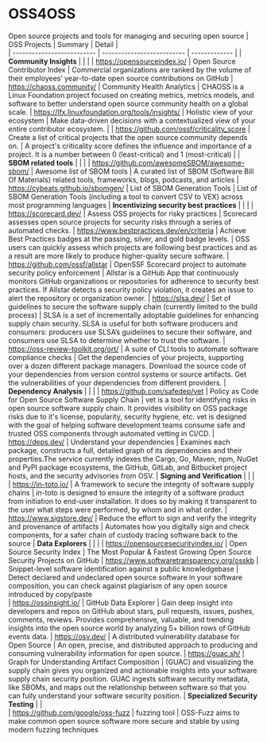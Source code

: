 # OSS4OSS
Open source projects and tools for managing and securing open source
| OSS Projects                        | Summary                       | Detail |  
| --------------------------          | --------------------------    | ------------- |
| **Community Insights**                  |                               |               | 
| https://opensourceindex.io/         | Open Source Contributor Index | Commercial organizations are ranked by the volume of their employees’ year-to-date open source contributions on GitHub
| https://chaoss.community/           | Community Health Analytics    | CHAOSS is a Linux Foundation project focused on creating metrics, metrics models, and software to better understand open source community health on a global scale.
| https://lfx.linuxfoundation.org/tools/insights/ | Holistic view of your ecosystem | Make data-driven decisions with a contextualized view of your entire contributor ecosystem. |
| https://github.com/ossf/criticality_score | Create a list of critical projects that the open source community depends on. | A project's criticality score defines the influence and importance of a project. It is a number between 0 (least-critical) and 1 (most-critical) |
| **SBOM related tools**                            |                               |               |
| https://github.com/awesomeSBOM/awesome-sbom/ | Awesome list of SBOM tools | A curated list of SBOM (Software Bill Of Materials) related tools, frameworks, blogs, podcasts, and articles 
| https://cybeats.github.io/sbomgen/ | List of SBOM Generation Tools | List of SBOM Generation Tools (including a tool to convert CSV to VEX) across most programming languages
| **Incentivizing security best practices**  |                               |               |
| https://scorecard.dev/ | Assess OSS projects for risky practices | Scorecard assesses open source projects for security risks through a series of automated checks.
| https://www.bestpractices.dev/en/criteria | Achieve Best Practices badges at the passing, silver, and gold badge levels. | OSS users can quickly assess which projects are following best practices and as a result are more likely to produce higher-quality secure software.
| https://github.com/ossf/allstar | OpenSSF Scorecard project to automate security policy enforcement | Allstar is a GitHub App that continuously monitors GitHub organizations or repositories for adherence to security best practices. If Allstar detects a security policy violation, it creates an issue to alert the repository or organization owner.
| https://slsa.dev/ | Set of guidelines to secure the software supply chain (currently limited to the build process) | SLSA is a set of incrementally adoptable guidelines for enhancing supply chain security. SLSA is useful for both software producers and consumers: producers use SLSA’s guidelines to secure their software, and consumers use SLSA to determine whether to trust the software.
| https://oss-review-toolkit.org/ort/ | A suite of CLI tools to automate software compliance checks | Get the dependencies of your projects, supporting over a dozen different package managers. Download the source code of your dependencies from version control systems or source artifacts. Get the vulnerabilities of your dependencies from different providers.
| **Dependency Analysis**                 |                               |               |
| https://github.com/safedep/vet | Policy as Code for Open Source Software Supply Chain | vet is a tool for identifying risks in open source software supply chain. It provides visibility on OSS package risks due to it's license, popularity, security hygiene, etc. vet is designed with the goal of helping software development teams consume safe and trusted OSS components through automated vetting in CI/CD. 
| https://deps.dev/                   | Understand your dependencies  | Examines each package, constructs a full, detailed graph of its dependencies and their properties.The service currently indexes the Cargo, Go, Maven, npm, NuGet and PyPI package ecosystems, the GitHub, GitLab, and Bitbucket project hosts, and the security advisories from OSV. 
| **Signing and Verification**                            |                               |               |
| https://in-toto.io/                 | A framework to secure the integrity of software supply chains | in-toto is designed to ensure the integrity of a software product from initiation to end-user installation. It does so by making it transparent to the user what steps were performed, by whom and in what order. 
| https://www.sigstore.dev/ | Reduce the effort to sign and verify the integrity and provenance of artifacts | Automates how you digitally sign and check components, for a safer chain of custody tracing software back to the source
| **Data Explorers**                            |                               |               |
| https://opensourcesecurityindex.io/ | Open Source Security Index    | The Most Popular & Fastest Growing Open Source Security Projects on GitHub
| https://www.softwaretransparency.org/osskb | Snippet-level software identification against a public knowledgebase | Detect declared and undeclared open source software in your software composition, you can check against plagiarism of any open source introduced by copy/paste     
| https://ossinsight.io/ | GitHub Data Explorer | Gain deep insight into developers and repos on GitHub about stars, pull requests, issues, pushes, comments, reviews. Provides comprehensive, valuable, and trending insights into the open source world by analyzing 5+ billion rows of GitHub events data.
| https://osv.dev/ | A distributed vulnerability database for Open Source | An open, precise, and distributed approach to producing and consuming vulnerability information for open source.
| https://guac.sh/ | Graph for Understanding Artifact Composition | (GUAC) and visualizing the supply chain gives you organized and actionable insights into your software supply chain security position. GUAC ingests software security metadata, like SBOMs, and maps out the relationship between software so that you can fully understand your software security position.
| **Specialized Security Testing** | |  
| https://github.com/google/oss-fuzz | fuzzing tool | OSS-Fuzz aims to make common open source software more secure and stable by using modern fuzzing techniques
